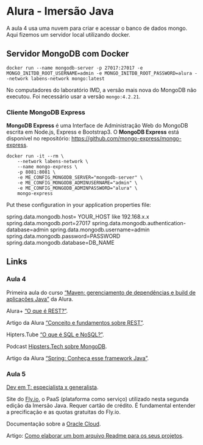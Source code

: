 # Alura - Imersão Java

A aula 4 usa uma nuvem para criar e acessar o banco de dados mongo. Aqui fizemos um servidor local utilizando docker.

## Servidor MongoDB com Docker

```docker
docker run --name mongodb-server -p 27017:27017 -e MONGO_INITDB_ROOT_USERNAME=admin -e MONGO_INITDB_ROOT_PASSWORD=alura --network labens-network mongo:latest
```

No computadores do laboratório IMD, a versão mais nova do MongoDB não executou. Foi necessário usar a versão `mongo:4.2.21`.

### Cliente MongoDB Express

**MongoDB Express** é uma Interface de Administração Web do MongoDB escrita em Node.js, Express e Bootstrap3. O **MongoDB Express** está disponível no repositório: https://github.com/mongo-express/mongo-express.

```docker
docker run -it --rm \
    --network labens-network \
    --name mongo-express \
    -p 8081:8081 \
    -e ME_CONFIG_MONGODB_SERVER="mongodb-server" \
    -e ME_CONFIG_MONGODB_ADMINUSERNAME="admin" \
    -e ME_CONFIG_MONGODB_ADMINPASSWORD="alura" \
    mongo-express
```



Put these configuration in your application properties file:

spring.data.mongodb.host= YOUR_HOST like 192.168.x.x
spring.data.mongodb.port=27017
spring.data.mongodb.authentication-database=admin
spring.data.mongodb.username=admin
spring.data.mongodb.password=PASSWORD
spring.data.mongodb.database=DB_NAME



## Links

### Aula 4

Primeira aula do curso [“Maven: gerenciamento de dependências e build de aplicações Java”](https://www.alura.com.br/conteudo/maven-gerenciamento-dependencias-build-aplicacoes-java) da Alura.

Alura+ [“O que é REST?”](https://www.youtube.com/watch?v=weQ8ssA6iBU&ab_channel=AluraCursosOnline).

Artigo da Alura [“Conceito e fundamentos sobre REST”](https://www.alura.com.br/artigos/rest-conceito-e-fundamentos).

Hipters.Tube [“O que é SQL e NoSQL?”](https://www.youtube.com/watch?v=aure5d3B88g&ab_channel=AluraCursosOnline).

Podcast [Hipsters.Tech sobre MongoDB](https://www.hipsters.tech/mongodb-hipsters-ponto-tech-305/).

Artigo da Alura [“Spring: Conheça esse framework Java”](https://www.alura.com.br/artigos/spring-conheca-esse-framework-java).


### Aula 5

[Dev em T: especialista x generalista](https://www.alura.com.br/dev-em-t).

Site do [Fly.io](https://fly.io/), o PaaS (plataforma como serviço) utilizado nesta segunda edição da Imersão Java. Requer cartão de crédito. É fundamental entender a precificação e as quotas gratuitas do Fly.io.

Documentação sobre a [Oracle Cloud](https://docs.oracle.com/pt-br/iaas/Content/home.htm).

Artigo: [Como elaborar um bom arquivo Readme para os seus projetos](https://www.alura.com.br/artigos/escrever-bom-readme).
